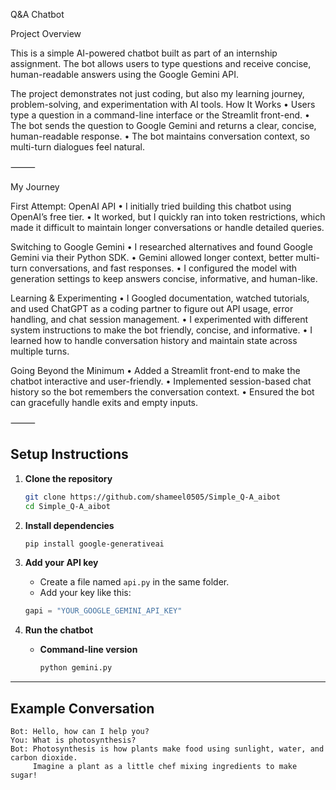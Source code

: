 Q&A Chatbot

Project Overview

This is a simple AI-powered chatbot built as part of an internship assignment. The bot allows users to type questions and receive concise, human-readable answers using the Google Gemini API.

The project demonstrates not just coding, but also my learning journey, problem-solving, and experimentation with AI tools.
How It Works
	•	Users type a question in a command-line interface or the Streamlit front-end.
	•	The bot sends the question to Google Gemini and returns a clear, concise, human-readable response.
	•	The bot maintains conversation context, so multi-turn dialogues feel natural.

⸻

 My Journey

First Attempt: OpenAI API
	•	I initially tried building this chatbot using OpenAI’s free tier.
	•	It worked, but I quickly ran into token restrictions, which made it difficult to maintain longer conversations or handle detailed queries.

 Switching to Google Gemini
	•	I researched alternatives and found Google Gemini via their Python SDK.
	•	Gemini allowed longer context, better multi-turn conversations, and fast responses.
	•	I configured the model with generation settings to keep answers concise, informative, and human-like.

 Learning & Experimenting
	•	I Googled documentation, watched tutorials, and used ChatGPT as a coding partner to figure out API usage, error handling, and chat session management.
	•	I experimented with different system instructions to make the bot friendly, concise, and informative.
	•	I learned how to handle conversation history and maintain state across multiple turns.

 Going Beyond the Minimum
	•	Added a Streamlit front-end to make the chatbot interactive and user-friendly.
	•	Implemented session-based chat history so the bot remembers the conversation context.
	•	Ensured the bot can gracefully handle exits and empty inputs.

⸻

##  Setup Instructions

1. **Clone the repository**
   ```bash
   git clone https://github.com/shameel0505/Simple_Q-A_aibot
   cd Simple_Q-A_aibot
   ```

2. **Install dependencies**

   ```bash
   pip install google-generativeai
   ```

3. **Add your API key**
   - Create a file named `api.py` in the same folder.  
   - Add your key like this:
   ```python
   gapi = "YOUR_GOOGLE_GEMINI_API_KEY"
   ```

4. **Run the chatbot**
   - **Command-line version**
     ```bash
     python gemini.py
     ```

---

##  Example Conversation
```
Bot: Hello, how can I help you?
You: What is photosynthesis?
Bot: Photosynthesis is how plants make food using sunlight, water, and carbon dioxide. 
     Imagine a plant as a little chef mixing ingredients to make sugar!
```

